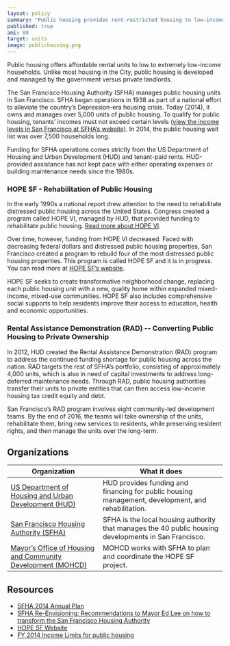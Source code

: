 ```yaml
---
layout: policy
summary: "Public housing provides rent-restricted housing to low-income families, the elderly, and people with disabilities..."
published: true
ami: 80
target: units
image: publichousing.png
---
```


Public housing offers affordable rental units to low to extremely low-income households. Unlike most housing in the City, public housing is developed and managed by the government versus private landlords.

The San Francisco Housing Authority (SFHA) manages public housing units in San Francisco. SFHA began operations in 1938 as part of a national effort to alleviate the country’s Depression-era housing crisis. Today (2014), it owns and manages over 5,000 units of public housing. To qualify for public housing, tenants’ incomes must not exceed certain levels ([view the income levels in San Francisco at SFHA’s website)](http://www.sfha.org/Public-Housing-Information.html). In 2014, the public housing wait list was over 7,500 households long.

Funding for SFHA operations comes strictly from the US Department of Housing and Urban Development (HUD) and tenant-paid rents.  HUD-provided assistance has not kept pace with either operating expenses or building maintenance needs since the 1980s.

### HOPE SF - Rehabilitation of Public Housing
In the early 1990s a national report drew attention to the need to rehabilitate distressed public housing across the United States. Congress created a program called HOPE VI, managed by HUD, that provided funding to rehabilitate public housing. [Read more about HOPE VI](http://portal.hud.gov/hudportal/HUD?src=/program_offices/public_indian_housing/programs/ph/hope6/about).

Over time, however, funding from HOPE VI decreased. Faced with decreasing federal dollars and distressed public housing properties, San Francisco created a program to rebuild four of the most distressed public housing properties. This program is called HOPE SF and it is in progress. You can read more at [HOPE SF’s website](http://hope-sf.org/).

HOPE SF seeks to create transformative neighborhood change, replacing each public housing unit with a new, quality home within expanded mixed-income, mixed-use communities. HOPE SF also includes comprehensive social supports to help residents improve their access to education, health and economic opportunities.

### Rental Assistance Demonstration (RAD) -- Converting Public Housing to Private Ownership
In 2012, HUD created the Rental Assistance Demonstration (RAD) program to address the continued funding shortage for public housing across the nation. RAD targets the rest of SFHA’s portfolio, consisting of approximately 4,000 units, which is also in need of capital investments to address long-deferred maintenance needs. Through RAD, public housing authorities transfer their units to private entities that can then access low-income housing tax credit equity and debt.

San Francisco’s RAD program involves eight community-led development teams. By the end of 2016, the teams will take ownership of the units, rehabilitate them, bring new services to residents, while preserving resident rights, and then manage the units over the long-term.

## Organizations
Organization | What it does
-------------|--------------
[US Department of Housing and Urban Development (HUD)](http://www.hud.gov) | HUD provides funding and financing for public housing management, development, and rehabilitation.
[San Francisco Housing Authority (SFHA)](http://www.sfha.org/) | SFHA is the local housing authority that manages the 40 public housing developments in San Francisco.
[Mayor’s Office of Housing and Community Development (MOHCD)](http://sf-moh.org/)	| MOHCD works with SFHA to plan and coordinate the HOPE SF project.

## Resources
- [SFHA 2014 Annual Plan](http://www.sfha.org/Annual-Plan-2014.html)
- [SFHA Re-Envisioning: Recommendations to Mayor Ed Lee on how to transform the San Francisco Housing Authority](http://www.sfha.org/70_SFHA_Re-EnvisioningFinal8_50x11_0813.pdf)
- [HOPE SF Website](http://hope-sf.org/)
- [FY 2014 Income Limits for public housing](http://www.sfha.org/Public-Housing-Information.html)